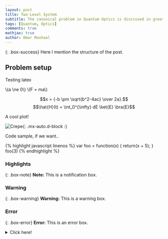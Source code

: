 ```yaml
---
layout: post
title: Two-Level System
subtitle: The canonical problem in Quantum Optics is disccused in great detail.
tags: [Quantum, Optics]
comments: true
mathjax: true
author: Omar Mashaal
---
```


{: .box-success}
Here I mention the structure of the post.

## Problem setup

Testing latex

\\(a \ne 0\\)
\\(F = ma\\)

$$x = {-b \pm \sqrt{b^2-4ac} \over 2a}.$$
$$\hat{H}(t) = \int_0^{\infty} dE \ket{E} \bra{E}$$

A cool plot!

![Crepe](https://beautifuljekyll.com/assets/img/crepe.jpg){: .mx-auto.d-block :}

Code sample, if we want..

{% highlight javascript linenos %}
var foo = function(x) {
  return(x + 5);
}
foo(3)
{% endhighlight %}

### Highlights

{: .box-note}
**Note:** This is a notification box.

### Warning

{: .box-warning}
**Warning:** This is a warning box.

### Error

{: .box-error}
**Error:** This is an error box.

<details markdown="1">
<summary>Click here!</summary>
Here you can see an **expandable** section
</details>
